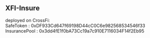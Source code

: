  ## XFI-Insure

 deployed on CrossFi:  
 SafeToken : 0xDF933Cd647f69198D44cC0C6e982568534546f33  
 InsurancePool : 0x3dd4fE1f0bA73Cc19a7c910E7116034F14f2Eb95
